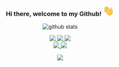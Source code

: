 
<div align="center">
  
  ### Hi there, welcome to my Github! <img src="https://github.com/ABSphreak/ABSphreak/blob/master/gifs/Hi.gif" width="30px">
   
  ![github stats](https://github-readme-stats.vercel.app/api?username=npankov&show_icons=true)
  
</div>  

<div align="center">
   <a href="https://npankov.github.io/covid19-statistic-project/">
    <img src="https://img.shields.io/badge/project--front--end-covid19--statistic-pink">
   </a>
   <a href="https://github.com/npankov/frontend-project-lvl2">
    <img src="https://img.shields.io/badge/project--2-genDiff--cli--utilite-pink">
   </a>
   <a href="https://github.com/npankov/frontend-project-lvl1">
    <img src="https://img.shields.io/badge/project--3-cli--games-pink">
   </a>
</div>

<div align="center">
   <a href="https://npankov.github.io/">
    <img src="https://img.shields.io/badge/web-cv-red">
   </a>
  
   <a href="https://www.linkedin.com/in/pankof/">
    <img src="https://img.shields.io/badge/linkedin-pankof-red">
   </a>
  
   ![](https://visitor-badge.glitch.me/badge?page_id=npankov.npankov)
</div>


